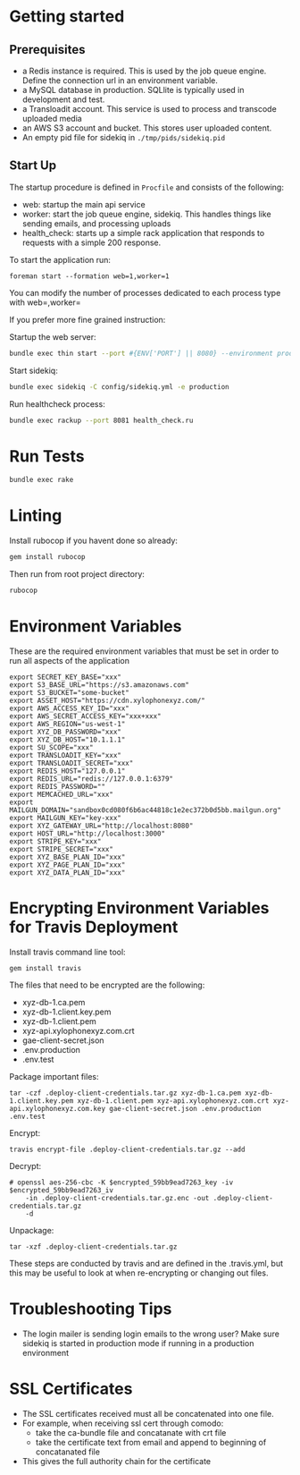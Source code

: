 # Getting started

## Prerequisites
- a Redis instance is required. This is used by the job queue engine. Define the connection url in an environment variable.
- a MySQL database in production. SQLlite is typically used in development and test.
- a Transloadit account. This service is used to process and transcode uploaded media
- an AWS S3 account and bucket. This stores user uploaded content.
- An empty pid file for sidekiq in `./tmp/pids/sidekiq.pid`

## Start Up
The startup procedure is defined in `Procfile` and consists of the following:
- web: startup the main api service
- worker: start the job queue engine, sidekiq. This handles things like sending emails, and processing uploads
- health_check: starts up a simple rack application that responds to requests with a simple 200 response.

To start the application run:

```
foreman start --formation web=1,worker=1
```
You can modify the number of processes dedicated to each process type with web=<number>,worker=<number>

If you prefer more fine grained instruction:

Startup the web server:
```bash
bundle exec thin start --port #{ENV['PORT'] || 8080} --environment production
```

Start sidekiq:
```bash
bundle exec sidekiq -C config/sidekiq.yml -e production
```

Run healthcheck process:
```bash
bundle exec rackup --port 8081 health_check.ru
```

# Run Tests
```bash
bundle exec rake
```

# Linting
Install rubocop if you havent done so already:
```bash
gem install rubocop
```
Then run from root project directory:
```bash
rubocop
```

# Environment Variables
These are the required environment variables that must be set in order to run all aspects of the application

```text
export SECRET_KEY_BASE="xxx"
export S3_BASE_URL="https://s3.amazonaws.com"
export S3_BUCKET="some-bucket"
export ASSET_HOST="https://cdn.xylophonexyz.com/"
export AWS_ACCESS_KEY_ID="xxx"
export AWS_SECRET_ACCESS_KEY="xxx+xxx"
export AWS_REGION="us-west-1"
export XYZ_DB_PASSWORD="xxx"
export XYZ_DB_HOST="10.1.1.1"
export SU_SCOPE="xxx"
export TRANSLOADIT_KEY="xxx"
export TRANSLOADIT_SECRET="xxx"
export REDIS_HOST="127.0.0.1"
export REDIS_URL="redis://127.0.0.1:6379"
export REDIS_PASSWORD=""
export MEMCACHED_URL="xxx"
export MAILGUN_DOMAIN="sandbox0cd080f6b6ac44818c1e2ec372b0d5bb.mailgun.org"
export MAILGUN_KEY="key-xxx"
export XYZ_GATEWAY_URL="http://localhost:8080"
export HOST_URL="http://localhost:3000"
export STRIPE_KEY="xxx"
export STRIPE_SECRET="xxx"
export XYZ_BASE_PLAN_ID="xxx"
export XYZ_PAGE_PLAN_ID="xxx"
export XYZ_DATA_PLAN_ID="xxx"
```

# Encrypting Environment Variables for Travis Deployment
Install travis command line tool:
```
gem install travis
```
The files that need to be encrypted are the following:
- xyz-db-1.ca.pem
- xyz-db-1.client.key.pem
- xyz-db-1.client.pem
- xyz-api.xylophonexyz.com.crt
- gae-client-secret.json
- .env.production 
- .env.test

Package important files:
```
tar -czf .deploy-client-credentials.tar.gz xyz-db-1.ca.pem xyz-db-1.client.key.pem xyz-db-1.client.pem xyz-api.xylophonexyz.com.crt xyz-api.xylophonexyz.com.key gae-client-secret.json .env.production .env.test
```

Encrypt:
```
travis encrypt-file .deploy-client-credentials.tar.gz --add
```

Decrypt:
```
# openssl aes-256-cbc -K $encrypted_59bb9ead7263_key -iv $encrypted_59bb9ead7263_iv
    -in .deploy-client-credentials.tar.gz.enc -out .deploy-client-credentials.tar.gz
    -d
```

Unpackage:
```
tar -xzf .deploy-client-credentials.tar.gz
```

These steps are conducted by travis and are defined in the .travis.yml, but this may be useful to look at when
re-encrypting or changing out files.

# Troubleshooting Tips
- The login mailer is sending login emails to the wrong user?
Make sure sidekiq is started in production mode if running in a production environment

# SSL Certificates
- The SSL certificates received must all be concatenated into one file.
- For example, when receiving ssl cert through comodo:
    - take the ca-bundle file and concatanate with crt file
    - take the certificate text from email and append to beginning of concatanated file
- This gives the full authority chain for the certificate